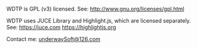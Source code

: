 WDTP is GPL (v3) licensed.
See: http://www.gnu.org/licenses/gpl.html

WDTP uses JUCE Library and Highlight.js, which are licensed separately. 
See: https://juce.com  https://highlightjs.org 

Contact me: underwaySoft@126.com
